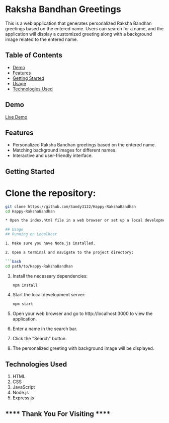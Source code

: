# Raksha Bandhan Greetings

This is a web application that generates personalized Raksha Bandhan greetings based on the entered name. Users can search for a name, and the application will display a customized greeting along with a background image related to the entered name.

## Table of Contents

- [Demo](#demo)
- [Features](#features)
- [Getting Started](#getting-started)
- [Usage](#usage)
- [Technologies Used](#technologies-used)

## Demo

[Live Demo](https://happy-raksha-bandhan-three.vercel.app/)

## Features

- Personalized Raksha Bandhan greetings based on the entered name.
- Matching background images for different names.
- Interactive and user-friendly interface.

## Getting Started

# Clone the repository:

   ```bash
   git clone https://github.com/Sandy3122/Happy-RakshaBandhan
   cd Happy-RakshaBandhan

* Open the index.html file in a web browser or set up a local development server.

## Usage
## Running on Localhost

1. Make sure you have Node.js installed.

2. Open a terminal and navigate to the project directory:

   ```bash
   cd path/to/Happy-RakshaBandhan
   ```

3. Install the necessary dependencies:

   ```sh
   npm install
   ```

4. Start the local development server:

   ```sh
   npm start

   ```

5. Open your web browser and go to http://localhost:3000 to view the application.

6. Enter a name in the search bar.

7. Click the "Search" button.

8. The personalized greeting with  background image will be displayed.


## Technologies Used
1. HTML
2. CSS
3. JavaScript
4. Node.js 
5. Express.js

## **** Thank You For Visiting ****